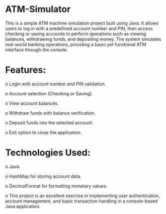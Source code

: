 # ATM-Simulator

  This is a simple ATM machine simulation project built using Java. It allows users to log in with a predefined account number and PIN, then access checking or saving accounts to perform operations such as viewing balances, withdrawing funds, and depositing money. The system simulates real-world banking operations, providing a basic yet functional ATM interface through the console.

# Features:

  o	Login with account number and PIN validation.
  
  o	Account selection (Checking or Saving).
  
  o	View account balances.
  
  o	Withdraw funds with balance verification.
  
  o	Deposit funds into the selected account.
  
  o	Exit option to close the application.

# Technologies Used:

  o	Java.
  
  o	HashMap for storing account data.
  
  o	DecimalFormat for formatting monetary values.
  
  o	This project is an excellent exercise in implementing user authentication, account management, and basic transaction handling in a console-based Java application.

